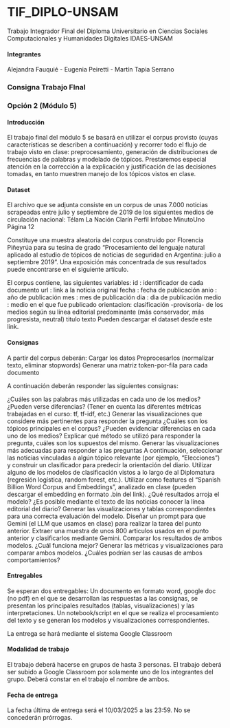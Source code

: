 # TIF_DIPLO-UNSAM
Trabajo Integrador Final del Diploma Universitario en Ciencias Sociales Computacionales y Humanidades Digitales IDAES-UNSAM
#### Integrantes
Alejandra Fauquié - Eugenia Peiretti - Martín Tapia Serrano
### Consigna Trabajo FInal
### Opción 2 (Módulo 5)

#### Introducción
El trabajo final del módulo 5 se basará en utilizar el corpus provisto (cuyas características se describen a continuación) y recorrer todo el flujo de trabajo visto en clase: preprocesamiento, generación de distribuciones de frecuencias de palabras y modelado de tópicos. Prestaremos especial atención en la corrección a la explicación y justificación de las decisiones tomadas, en tanto muestren manejo de los tópicos vistos en clase.

#### Dataset
El archivo que se adjunta consiste en un corpus de unas 7.000 noticias scrapeadas entre julio y septiembre de 2019 de los siguientes medios de circulación nacional:
Télam
La Nación 
Clarín 
Perfil
Infobae
MinutoUno
Página 12

Constituye una muestra aleatoria del corpus construido por Florencia Piñeyrúa para su tesina de grado “Procesamiento del lenguaje natural aplicado al estudio de tópicos de noticias de seguridad en Argentina: julio a septiembre 2019”. Una exposición más concentrada de sus resultados puede encontrarse en el siguiente artículo.

El corpus contiene, las siguientes variables:
id : identificador de cada documento
url : link a la noticia original
fecha : fecha de publicación
anio : año de publicación
mes : mes de publicación
dia : dia de publicación
medio : medio en el que fue publicado
orientacion: clasificación -provisoria- de los medios según su línea editorial predominante (más conservador, más progresista, neutral)
titulo
texto
Pueden descargar el dataset desde este link.

#### Consignas
A partir del corpus deberán:
Cargar los datos
Preprocesarlos (normalizar texto, eliminar stopwords)
Generar una matriz token-por-fila para cada documento

A continuación deberán responder las siguientes consignas:

¿Cuáles son las palabras más utilizadas en cada uno de los medios? ¿Pueden verse diferencias? (Tener en cuenta las diferentes métricas trabajadas en el curso: tf, tf-idf, etc.) Generar las visualizaciones que considere más pertinentes para responder la pregunta
¿Cuáles son los tópicos principales en el corpus? ¿Pueden evidenciar diferencias en cada uno de los medios? Explicar qué método se utilizó para responder la pregunta, cuáles son los supuestos del mismo. Generar las visualizaciones más adecuadas para responder a las preguntas
A continuación, seleccionar las noticias vinculadas a algún tópico relevante (por ejemplo, “Elecciones”) y construir un clasificador para predecir la orientación del diario. Utilizar alguno de los modelos de clasificación vistos a lo largo de al Diplomatura (regresión logística, random forest, etc.). Utilizar como features el “Spanish Billion Word Corpus and Embeddings”, analizado en clase (pueden descargar el embedding en formato .bin del link). ¿Qué resultados arroja el modelo? ¿Es posible mediante el texto de las noticias conocer la línea editorial del diario? Generar las visualizaciones y tablas correspondientes para una correcta evaluación del modelo.
Diseñar un prompt para que Gemini (el LLM que usamos en clase) para realizar la tarea del punto anterior. Extraer una muestra de unos 800 articulos usados en el punto anterior y clasificarlos mediante Gemini. Comparar los resultados de ambos modelos. ¿Cuál funciona mejor? Generar las métricas y visualizaciones para comparar ambos modelos. ¿Cuáles podrían ser las causas de ambos comportamientos?

#### Entregables
Se esperan dos entregables:
Un documento en formato word, google doc (no pdf) en el que se desarrollan las respuestas a las consignas, se presentan los principales resultados (tablas, visualizaciones) y las interpretaciones.
Un notebook/script en el que se realiza el procesamiento del texto y se generan los modelos y visualizaciones correspondientes.

La entrega se hará mediante el sistema Google Classroom

#### Modalidad de trabajo
El trabajo deberá hacerse en grupos de hasta 3 personas. El trabajo deberá ser subido a Google Classroom por solamente uno de los integrantes del grupo. Deberá constar en el trabajo el nombre de ambos.  

#### Fecha de entrega
La fecha última de entrega será el 10/03/2025 a las 23:59. No se concederán prórrogas. 
